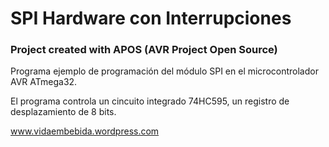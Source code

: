 
# SPI Hardware con Interrupciones

### Project created with APOS (AVR Project Open Source)

Programa ejemplo de programación del módulo SPI en el microcontrolador AVR ATmega32.

El programa controla un cincuito integrado 74HC595, un registro de desplazamiento de 8 bits.


www.vidaembebida.wordpress.com

